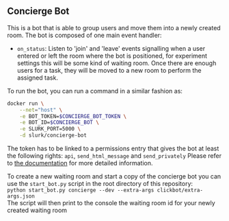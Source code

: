 ## Concierge Bot

This is a bot that is able to group users and move them into a newly created room. The bot is composed of one main event handler:
* `on_status`: Listen to 'join' and 'leave' events signalling when a user entered or left the room where the bot is positioned, for experiment settings this will be some kind of waiting room. Once there are enough users for a task, they will be moved to a new room to perform the assigned task.

To run the bot, you can run a command in a similar fashion as:
```bash
docker run \
    --net="host" \
    -e BOT_TOKEN=$CONCIERGE_BOT_TOKEN \
    -e BOT_ID=$CONCIERGE_BOT \
    -e SLURK_PORT=5000 \
    -d slurk/concierge-bot

```

The token has to be linked to a permissions entry that gives the bot at least the following rights: `api`, `send_html_message` and `send_privately`
Please refer to [the documentation](https://clp-research.github.io/slurk/slurk_multibots.html) for more detailed information.

To create a new waiting room and start a copy of the concierge bot you can use the `start_bot.py` script in the root directory of this repository:  
`python start_bot.py concierge --dev --extra-args clickbot/extra-args.json`  
 The script will then print to the console the waiting room id for your newly created waiting room
 